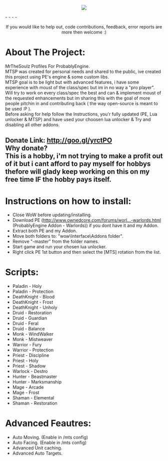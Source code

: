 <p align="center">
  <img src="https://dl.dropboxusercontent.com/u/101560647/splash.png"/>
</p>
- - - -
<p align="center">
	If you would like to help out, code contributions, feedback, error reports are more then welcome :)
</p>



About The Project:  
============================
MrTheSoulz Profiles For ProbablyEngine. <br/>
MTSP was created for personal needs and shared to the public, ive created this project using PE's engine & some custom libs. <br/>
MTSP goal is to be light but with advanced features, i have some experience with moust of the class/spec but im in no way a "pro player". <br/>
Will try to work on every class/spec the best and can & implement moust of the requested enhancements but im sharing this with the goal of more people pitchin in and contributing back ( the way open-source is meant to be used :P ). <br/>
Before asking for help follow the Instructions, you'r fully updated (PE, Lua unlocker & MTSP) and have used your choosen lua unlocker & Try and disabling all other addons. <br/>

Donate Link: http://goo.gl/yrctPO<br/>
Why donate? <br/>
This is a hobby, i'm not trying to make a profit out of it but i cant afford to pay myself for hobbys thefore will glady keep working on this on my free time IF the hobby pays itself.
---------------------------------------------------------------

Instructions on how to install:
============================
* Close WoW before updating/installing.
* Download PE (http://www.ownedcore.com/forums/worl...-warlords.html (ProbablyEngine Addon - Warlords)) if you dont have it and my Addon.
* Extract both PE and my Addon.
* Move both folders to: "wow\Interface\Addons folder".
* Remove "-master" from the folder names.
* Start game and run your chosen lua unlocker.
* Right click PE 1st button and then select the [MTS] rotation from the list.

Scripts:
============================
* Paladin - Holy
* Paladin - Protection
* DeathKnight - Blood
* DeathKnight - Frost
* DeathKnight - Unholy
* Druid - Restoration
* Druid - Guardian
* Druid - Feral
* Druid - Balance
* Monk - WindWalker
* Monk - Mistweaver
* Warrior - Fury
* Warrior - Protection
* Priest - Discipline
* Priest - Holy
* Priest - Shadow
* Warlock - Destro
* Hunter - Beastmaster
* Hunter - Marksmanship
* Mage - Arcade
* Mage - Frost
* Shaman - Elemental
* Shaman - Restoration

Advanced Feautres:
============================
* Auto Moving. (Enable in /mts config)
* Auto Facing. (Enable in /mts config)
* Advanced Unit caching.
* Advanced Auto Targets.
